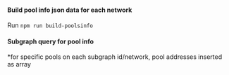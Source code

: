 #### Build pool info json data for each network
Run ```npm run build-poolsinfo```

#### Subgraph query for pool info
*for specific pools on each subgraph id/network, pool addresses inserted as array 